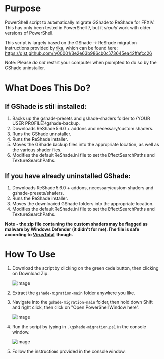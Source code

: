 # Purpose
PowerShell script to automatically migrate GShade to ReShade for FFXIV. This has only been tested in PowerShell 7, but it *should* work with older versions of PowerShell.

This script is largely based on the GShade -> ReShade migration instructions provided by [rika](https://twitter.com/lostkagamine), which can be found here: 
https://gist.github.com/ry00001/3e2e63b986cb0c673645ea42ffafcc26

Note: Please *do not* restart your computer when prompted to do so by the GShade uninstaller.

# What Does This Do?
## If GShade is still installed:
1. Backs up the gshade-presets and gshade-shaders folder to {YOUR USER PROFILE}\gshade-backup.
2. Downloads ReShade 5.6.0 + addons and necessary/custom shaders.
3. Runs the GShade uninstaller.
4. Runs the ReShade installer.
5. Moves the GShade backup files into the appropriate location, as well as the various shader files.
6. Modifies the default ReShade.ini file to set the EffectSearchPaths and TextureSearchPaths.

## If you have already uninstalled GShade:
1. Downloads ReShade 5.6.0 + addons, necessary/custom shaders and gshade-presets/shaders.
2. Runs the ReShade installer.
3. Moves the downloaded GShade folders into the appropriate location.
4. Modifies the default ReShade.ini file to set the EffectSearchPaths and TextureSearchPaths.

**Note - the zip file containing the custom shaders may be flagged as malware by Windows Defender (it didn't for me). The file is safe according to [VirusTotal](https://www.virustotal.com/gui/file/84bb9c44c60f9a2d4f146d95c2661be91529fe3ab0469c718bfa80bb6006bd9e/detection), though.**

# How To Use
1. Download the script by clicking on the green code button, then clicking on Download Zip.
	
	![image](https://user-images.githubusercontent.com/50959479/217788175-bbbb478a-3ba6-4170-8e73-0ce23a2719e4.png)

2. Extract the `gshade-migration-main` folder anywhere you like.
3. Navigate into the `gshade-migration-main` folder, then hold down Shift and right click, then click on "Open PowerShell Window here".
	
	![image](https://user-images.githubusercontent.com/50959479/217268541-b8f83957-2823-4d72-b258-1fce1c0dfe58.png)

3. Run the script by typing in `.\gshade-migration.ps1` in the console window.
	
	![image](https://user-images.githubusercontent.com/50959479/217268966-39c55952-ec22-4724-9bc9-7dc002fb376b.png)

4. Follow the instructions provided in the console window.
